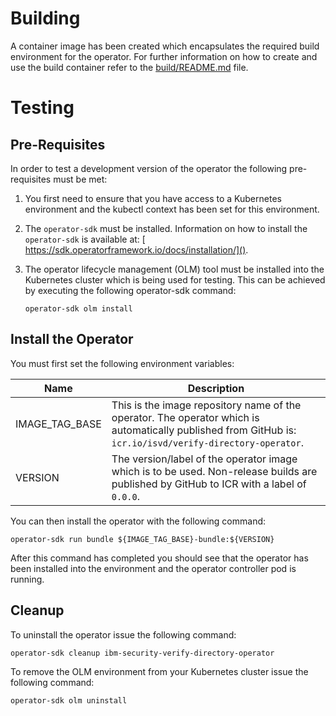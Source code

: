 # Building

A container image has been created which encapsulates the required build environment for the operator.  For further information on how to create and use the build container refer to the [build/README.md]() file.

# Testing

## Pre-Requisites

In order to test a development version of the operator the following pre-requisites must be met:

1. You first need to ensure that you have access to a Kubernetes environment and the kubectl context has been set for this environment.  
2. The `operator-sdk` must be installed.  Information on how to install the `operator-sdk` is available at: [ https://sdk.operatorframework.io/docs/installation/]().
3. The operator lifecycle management (OLM) tool must be installed into the Kubernetes cluster which is being used for testing.  This can be achieved by executing the following operator-sdk command:

	```
	operator-sdk olm install
	```

## Install the Operator

You must first set the following environment variables:

|Name|Description
|----|-----------
|IMAGE\_TAG\_BASE|This is the image repository name of the operator.  The operator which is automatically published from GitHub is: `icr.io/isvd/verify-directory-operator`.
|VERSION|The version/label of the operator image which is to be used.  Non-release builds are published by GitHub to ICR with a label of `0.0.0`.

You can then install the operator with the following command:

```
operator-sdk run bundle ${IMAGE_TAG_BASE}-bundle:${VERSION}
```

After this command has completed you should see that the operator has been installed into the environment and the operator controller pod is running.

## Cleanup

To uninstall the operator issue the following command:

```
operator-sdk cleanup ibm-security-verify-directory-operator
```

To remove the OLM environment from your Kubernetes cluster issue the following command:

```
operator-sdk olm uninstall
```

